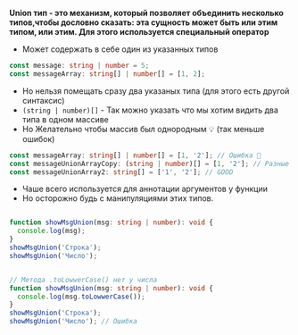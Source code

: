  
**Union тип - это механизм, который позволяет объединить несколько типов,чтобы дословно сказать: эта сущность может быть или этим типом, или этим. Для этого используется специальный оператор**


- Может содержать в себе один из указанных типов 

```TypeScript
const message: string | number = 5;
const messageArray: string[] | number[] = [1, 2];
```

- Но нельзя помещать сразу два указаных типа (для этого есть другой синтаксис)
- `(string | number)[]` - Так можно указать что мы хотим видить два типа в одном массиве
- Но Желательно чтобы массив был однородным 💡 (так меньше ошибок)

```TypeScript
const messageArray: string[] | number[] = [1, '2']; // Ошибка 🐞
const messageUnionArrayСopy: (string | number)[] = [1, '2']; // Разные типы 💡
const messageUnionArray2: string[] = ['1', '2']; // GOOD
```

- Чаше всего используется для аннотации аргументов у функции
- Но осторожно будь с манипуляциями этих типов.

```TypeScript

function showMsgUnion(msg: string | number): void {
  console.log(msg);
}
showMsgUnion('Строка');
showMsgUnion('Число');


// Метода .toLowwerCase() нет у числа 
function showMsgUnion(msg: string | number): void {
  console.log(msg.toLowwerCase());
}
showMsgUnion('Строка');
showMsgUnion('Число'); // Ошибка

```

